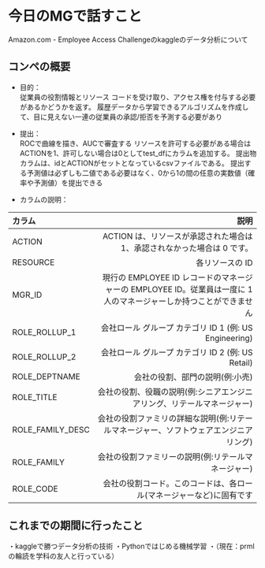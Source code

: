 # 今日のMGで話すこと
Amazon.com - Employee Access Challengeのkaggleのデータ分析について

## コンペの概要
- 目的：  
従業員の役割情報とリソース コードを受け取り、アクセス権を付与する必要があるかどうかを返す。
履歴データから学習できるアルゴリズムを作成して、目に見えない一連の従業員の承認/拒否を予測する必要があり

- 提出：  
ROCで曲線を描き、AUCで審査する
リソースを許可する必要がある場合は ACTIONを1、許可しない場合は0としてtest_dfにカラムを追加する。
提出物カラムは、idとACTIONがセットとなっているcsvファイルである。
提出する予測値は必ずしも二値である必要はなく、0から1の間の任意の実数値（確率や予測値）を提出できる


- カラムの説明：

| カラム | 説明 |
|:-----------|------------:|
| ACTION       | ACTION は、リソースが承認された場合は 1、承認されなかった場合は 0 です。        | 
| RESOURCE     | 各リソースの ID      | 
| MGR_ID       | 現行の EMPLOYEE ID レコードのマネージャーの EMPLOYEE ID。従業員は一度に 1 人のマネージャーしか持つことができません        |
| ROLE_ROLLUP_1         | 会社ロール グループ カテゴリ ID 1 (例: US Engineering)          | 
| ROLE_ROLLUP_2       | 会社ロール グループ カテゴリ ID 2 (例: US Retail)      | 
| ROLE_DEPTNAME    | 会社の役割、部門の説明(例:小売)     | 
| ROLE_TITLE    | 会社の役割、役職の説明(例:シニアエンジニアリング、リテールマネージャー)     | 
| ROLE_FAMILY_DESC    | 会社の役割ファミリの詳細な説明(例:リテールマネージャー、ソフトウェアエンジニアリング)     | 
| ROLE_FAMILY    | 会社の役割ファミリーの説明(例:リテールマネージャー)    |
| ROLE_CODE    | 会社の役割コード。このコードは、各ロール(マネージャーなど)に固有です   | 


## これまでの期間に行ったこと
・kaggleで勝つデータ分析の技術
・Pythonではじめる機械学習
・（現在：prmlの輪読を学科の友人と行っている）
